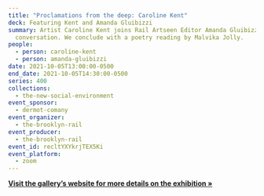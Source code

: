 ```yaml
---
title: "Proclamations from the deep: Caroline Kent"
deck: Featuring Kent and Amanda Gluibizzi
summary: Artist Caroline Kent joins Rail Artseen Editor Amanda Gluibizzi for a
  conversation. We conclude with a poetry reading by Malvika Jolly.
people:
  - person: caroline-kent
  - person: amanda-gluibizzi
date: 2021-10-05T13:00:00-0500
end_date: 2021-10-05T14:30:00-0500
series: 400
collections:
  - the-new-social-environment
event_sponsor:
  - dermot-comany
event_organizer:
  - the-brooklyn-rail
event_producer:
  - the-brooklyn-rail
event_id: recltYXYkrjTEX5Ki
event_platform:
  - zoom
---
```

**[Visit the gallery’s website for more details on the exhibition »](https://caseykaplangallery.com/exhibition/caroline-kent/)**